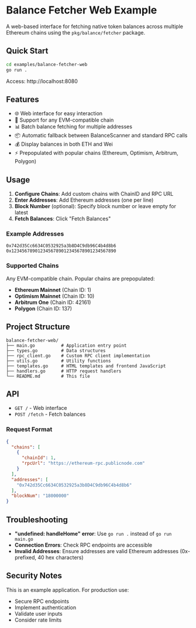 # Balance Fetcher Web Example

A web-based interface for fetching native token balances across multiple Ethereum chains using the `pkg/balance/fetcher` package.

## Quick Start

```bash
cd examples/balance-fetcher-web
go run .
```

Access: http://localhost:8080

## Features

- 🌐 Web interface for easy interaction
- 🔗 Support for any EVM-compatible chain
- 📊 Batch balance fetching for multiple addresses
- 📦 Automatic fallback between BalanceScanner and standard RPC calls
- 💰 Display balances in both ETH and Wei
- ⚡ Prepopulated with popular chains (Ethereum, Optimism, Arbitrum, Polygon)

## Usage

1. **Configure Chains**: Add custom chains with ChainID and RPC URL
2. **Enter Addresses**: Add Ethereum addresses (one per line)
3. **Block Number** (optional): Specify block number or leave empty for latest
4. **Fetch Balances**: Click "Fetch Balances"

### Example Addresses

```
0x742d35Cc6634C0532925a3b8D4C9db96C4b4d8b6
0x1234567890123456789012345678901234567890
```

### Supported Chains

Any EVM-compatible chain. Popular chains are prepopulated:
- **Ethereum Mainnet** (Chain ID: 1)
- **Optimism Mainnet** (Chain ID: 10)
- **Arbitrum One** (Chain ID: 42161)
- **Polygon** (Chain ID: 137)

## Project Structure

```
balance-fetcher-web/
├── main.go          # Application entry point
├── types.go         # Data structures
├── rpc_client.go    # Custom RPC client implementation
├── utils.go         # Utility functions
├── templates.go     # HTML templates and frontend JavaScript
├── handlers.go      # HTTP request handlers
└── README.md        # This file
```

## API

- `GET /` - Web interface
- `POST /fetch` - Fetch balances

### Request Format

```json
{
  "chains": [
    {
      "chainId": 1,
      "rpcUrl": "https://ethereum-rpc.publicnode.com"
    }
  ],
  "addresses": [
    "0x742d35Cc6634C0532925a3b8D4C9db96C4b4d8b6"
  ],
  "blockNum": "18000000"
}
```

## Troubleshooting

- **"undefined: handleHome" error**: Use `go run .` instead of `go run main.go`
- **Connection Errors**: Check RPC endpoints are accessible
- **Invalid Addresses**: Ensure addresses are valid Ethereum addresses (0x-prefixed, 40 hex characters)

## Security Notes

This is an example application. For production use:
- Secure RPC endpoints
- Implement authentication
- Validate user inputs
- Consider rate limits 